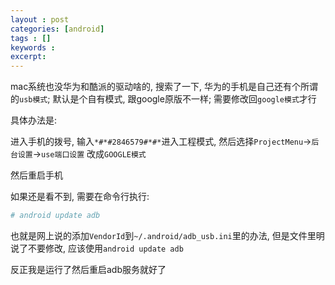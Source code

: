 ```yaml
---
layout : post
categories: [android]
tags : []
keywords : 
excerpt: 
---
```




mac系统也没华为和酷派的驱动啥的, 搜索了一下, 华为的手机是自己还有个所谓的`usb模式`; 默认是个自有模式, 跟google原版不一样; 需要修改回`google模式`才行

具体办法是:

进入手机的拨号, 输入`*#*#2846579#*#*`进入工程模式, 然后选择`ProjectMenu`->`后台设置`->`use端口设置` 改成`GOOGLE模式`

然后重启手机

如果还是看不到, 需要在命令行执行:

```bash
# android update adb
```

也就是网上说的添加`VendorId`到`~/.android/adb_usb.ini`里的办法, 但是文件里明说了不要修改, 应该使用`android update adb`

反正我是运行了然后重启adb服务就好了

